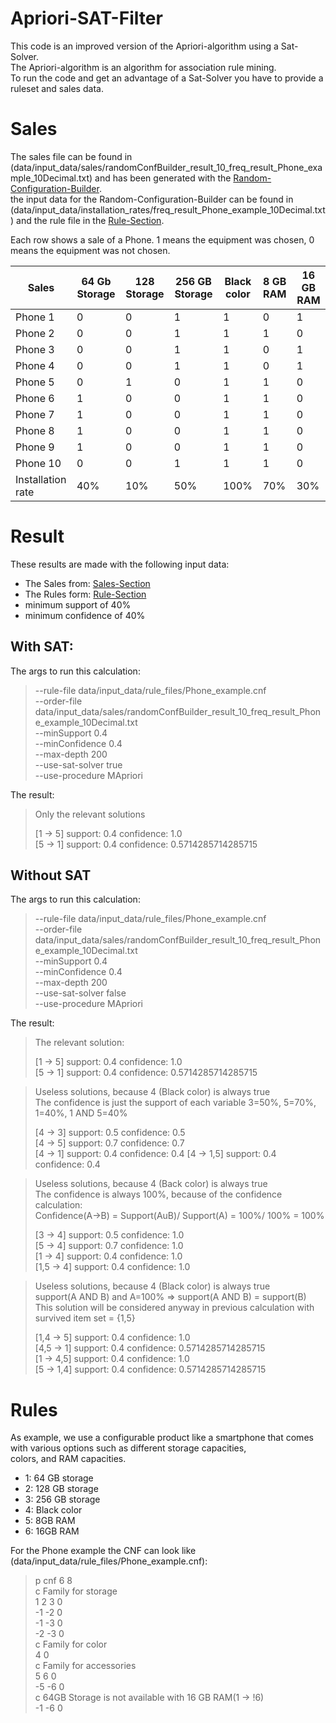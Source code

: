 # Apriori-SAT-Filter


This code is an improved version of the Apriori-algorithm
using a Sat-Solver.   
The Apriori-algorithm is an algorithm for association rule mining.  
To run the code and get an advantage of a Sat-Solver you
have to provide a ruleset and sales data.


# Sales
The sales file can be found in (data/input_data/sales/randomConfBuilder_result_10_freq_result_Phone_example_10Decimal.txt) and has been generated with the [Random-Configuration-Builder](https://github.com/SteffenHub/Random-Configuration-Builder).  
the input data for the Random-Configuration-Builder can be found in (data/input_data/installation_rates/freq_result_Phone_example_10Decimal.txt) and the rule file in the [Rule-Section](#rules).  

Each row shows a sale of a Phone. 1 means the equipment was chosen, 0 means the equipment was not chosen.

| Sales             | 64 Gb Storage | 128 Storage | 256 GB Storage | Black color | 8 GB RAM | 16 GB RAM |
|-------------------|---------------|-------------|----------------|-------------|----------|-----------|
| Phone 1           | 0             | 0           | 1              | 1           | 0        | 1         |
| Phone 2           | 0             | 0           | 1              | 1           | 1        | 0         |
| Phone 3           | 0             | 0           | 1              | 1           | 0        | 1         |
| Phone 4           | 0             | 0           | 1              | 1           | 0        | 1         |
| Phone 5           | 0             | 1           | 0              | 1           | 1        | 0         |
| Phone 6           | 1             | 0           | 0              | 1           | 1        | 0         |
| Phone 7           | 1             | 0           | 0              | 1           | 1        | 0         |
| Phone 8           | 1             | 0           | 0              | 1           | 1        | 0         |
| Phone 9           | 1             | 0           | 0              | 1           | 1        | 0         |
| Phone 10          | 0             | 0           | 1              | 1           | 1        | 0         |
| Installation rate | 40%           | 10%         | 50%            | 100%        | 70%      | 30%       |


# Result
These results are made with the following input data:
- The Sales from: [Sales-Section](#sales)
- The Rules form: [Rule-Section](#rules)
- minimum support of 40%
- minimum confidence of 40%

## With SAT:
The args to run this calculation:
> --rule-file data/input_data/rule_files/Phone_example.cnf   
> --order-file data/input_data/sales/randomConfBuilder_result_10_freq_result_Phone_example_10Decimal.txt   
> --minSupport 0.4  
> --minConfidence 0.4  
> --max-depth 200  
> --use-sat-solver true  
> --use-procedure MApriori

The result: 
> Only the relevant solutions
> 
> [1 -> 5] support: 0.4 confidence: 1.0  
> [5 -> 1] support: 0.4 confidence: 0.5714285714285715  


## Without SAT
The args to run this calculation:
> --rule-file data/input_data/rule_files/Phone_example.cnf   
> --order-file data/input_data/sales/randomConfBuilder_result_10_freq_result_Phone_example_10Decimal.txt   
> --minSupport 0.4  
> --minConfidence 0.4  
> --max-depth 200  
> --use-sat-solver false  
> --use-procedure MApriori

The result: 
> The relevant solution:   
> 
> [1 -> 5] support: 0.4 confidence: 1.0  
> [5 -> 1] support: 0.4 confidence: 0.5714285714285715  

> Useless solutions, because 4 (Black color) is always true  
> The confidence is just the support of each variable 3=50%, 5=70%, 1=40%, 1 AND 5=40%
> 
> [4 -> 3] support: 0.5 confidence: 0.5  
> [4 -> 5] support: 0.7 confidence: 0.7  
> [4 -> 1] support: 0.4 confidence: 0.4
> [4 -> 1,5] support: 0.4 confidence: 0.4

> Useless solutions, because 4 (Back color) is always true  
> The confidence is always 100%, because of the confidence calculation:  
> Confidence(A->B) = Support(AuB)/ Support(A) = 100%/ 100% = 100% 
> 
> [3 -> 4] support: 0.5 confidence: 1.0  
> [5 -> 4] support: 0.7 confidence: 1.0  
> [1 -> 4] support: 0.4 confidence: 1.0  
> [1,5 -> 4] support: 0.4 confidence: 1.0  

> Useless solutions, because 4 (Black color) is always true  
> support(A AND B) and A=100% => support(A AND B) = support(B)  
> This solution will be considered anyway in previous calculation with survived item set = {1,5}
> 
> [1,4 -> 5] support: 0.4 confidence: 1.0  
> [4,5 -> 1] support: 0.4 confidence: 0.5714285714285715  
> [1 -> 4,5] support: 0.4 confidence: 1.0  
> [5 -> 1,4] support: 0.4 confidence: 0.5714285714285715

 






# Rules
As example, we use a configurable product like a smartphone that comes with various options such as different storage capacities,  
colors, and RAM capacities.
- 1: 64 GB storage
- 2: 128 GB storage
- 3: 256 GB storage
- 4: Black color
- 5: 8GB RAM
- 6: 16GB RAM

For the Phone example the CNF can look like (data/input_data/rule_files/Phone_example.cnf):
> p cnf 6 8  
> c Family for storage  
> 1 2 3 0  
> -1 -2 0  
> -1 -3 0  
> -2 -3 0  
> c Family for color  
> 4 0  
> c Family for accessories  
> 5 6 0  
> -5 -6 0  
> c 64GB Storage is not available with 16 GB RAM(1 -> !6)  
> -1 -6 0
